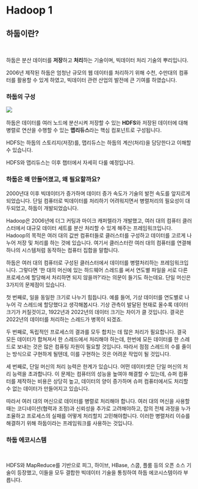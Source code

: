 # Hadoop 1

## 하둡이란?

<figure><img src="../.gitbook/assets/하둡_로고.png" alt=""><figcaption></figcaption></figure>

하둡은 분산 데이터를 **저장**하고 **처리**하는 기술이며, 빅데이터 처리 기술의 뿌리입니다.

2006년 제작된 하둡은 엄청난 규모의 웹 데이터를 처리하기 위해 수천, 수만대의 컴퓨터를 활용할 수 있게 하였고, 빅데이터 관련 산업의 발전에 큰 기여를 하였습니다.

### 하둡의 구성

![](../.gitbook/assets/하둡\_구성.png)

하둡은 데이터를 여러 노드에 분산시켜 저장할 수 있는 **HDFS**와 저장된 데이터에 대해 병렬로 연산을 수행할 수 있는 **맵리듀스**라는 핵심 컴포넌트로 구성됩니다.

HDFS는 하둡의 스토리지(저장)를, 맵리듀스는 하둡의 계산(처리)을 담당한다고 이해할 수 있습니다.

HDFS와 맵리듀스는 이후 챕터에서 자세히 다룰 예정입니다.

### 하둡은 왜 만들어졌고, 왜 필요할까요?

2000년대 이후 빅데이터가 증가하며 데이터 증가 속도가 기술의 발전 속도를 앞지르게 되었습니다. 단일 컴퓨터로 빅데이터를 처리하기 어려워지면서 병렬처리의 필요성이 대두되었고, 하둡이 개발되었습니다.

Hadoop은 2006년에 더그 커팅과 마이크 캐퍼렐라가 개발했고, 여러 대의 컴퓨터 클러스터에서 대규모 데이터 세트를 분산 처리할 수 있게 해주는 프레임워크입니다. Hadoop의 목적은 여러 대의 값싼 컴퓨터들로 클러스터를 구성하고 데이터를 고르게 나누어 저장 및 처리를 하는 것에 있습니다. 여기서 클러스터란 여러 대의 컴퓨터를 연결해 하나의 시스템처럼 동작하는 컴퓨터 집합을 말합니다.

하둡은 여러 대의 컴퓨터로 구성된 클러스터에서 데이터를 병렬처리하는 프레임워크입니다. 그렇다면 ‘한 대의 머신에 있는 하드웨어 스레드를 써서 연도별 파일을 서로 다른 프로세스에 할당해서 처리하면 되지 않을까?’라는 의문이 들기도 하는데요. 단일 머신은 3가지의 문제점이 있습니다.

첫 번째로, 일을 동일한 크기로 나누기 힘듭니다. 예를 들어, 기상 데이터를 연도별로 나누어 각 스레드에 할당했다고 생각해봅시다. 기상 관측이 발달된 현재로 올수록 데이터 크기가 커질것이고, 1922년과 2022년의 데이터 크기는 차이가 클 것입니다. 결국은 2022년의 데이터를 처리하는 스레드가 병목이 되겠죠.

두 번째로, 독립적인 프로세스의 결과를 모두 합치는 데 많은 처리가 필요합니다. 결국 모든 데이터가 합쳐져서 한 스레드에서 처리해야 하는데, 한번에 모든 데이터를 한 스레드로 보내는 것은 많은 컴퓨팅 자원이 필요할 것입니다. 따라서 점점 스레드의 수를 줄이는 방식으로 구현하게 될텐데, 이를 구현하는 것은 어려운 작업이 될 것입니다.

세 번째로, 단일 머신의 처리 능력은 한계가 있습니다. 어떤 데이터셋은 단일 머신의 처리 능력을 초과합니다. 이 문제는 컴퓨터의 성능을 높여야 해결할 수 있는데, 슈퍼 컴퓨터를 제작하는 비용은 상당히 높고, 데이터의 양이 증가하며 슈퍼 컴퓨터에서도 처리할 수 없는 데이터가 만들어지고 있습니다.

따라서 여러 대의 머신으로 데이터를 병렬로 처리해야 합니다. 여러 대의 머신을 사용할때는 코디네이션(협력과 조정)과 신뢰성을 추가로 고려해야하고, 잡의 전체 과정을 누가 조율하고 프로세스의 실패를 어떻게 처리할지 고민해야합니다. 이러한 병렬처리 이슈를 해결하기 위해 하둡이라는 프레임워크를 사용하는 것입니다.

### 하둡 에코시스템

<figure><img src="../.gitbook/assets/하둡_에코시스템.png" alt=""><figcaption></figcaption></figure>

HDFS와 MapReduce를 기반으로 피그, 하이브, HBase, 스쿱, 플룸 등의 오픈 소스 기술이 등장했고, 이들을 모두 결합한 빅데이터 기술을 통칭하여 하둡 에코시스템이라 부릅니다.
